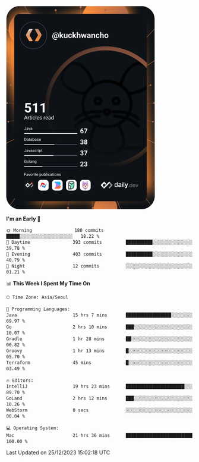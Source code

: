 <a href="https://app.daily.dev/kuckhwancho"><img src="https://github.com/kuckjwi0928/kuckjwi0928/blob/master/devcard.svg" width="400" alt="Kuckjwi Devcard"/></a>

<!--START_SECTION:waka-->
**I'm an Early 🐤** 

```text
🌞 Morning                180 commits         █████░░░░░░░░░░░░░░░░░░░░   18.22 % 
🌆 Daytime                393 commits         ██████████░░░░░░░░░░░░░░░   39.78 % 
🌃 Evening                403 commits         ██████████░░░░░░░░░░░░░░░   40.79 % 
🌙 Night                  12 commits          ░░░░░░░░░░░░░░░░░░░░░░░░░   01.21 % 
```


📊 **This Week I Spent My Time On** 

```text
🕑︎ Time Zone: Asia/Seoul

💬 Programming Languages: 
Java                     15 hrs 7 mins       █████████████████░░░░░░░░   69.97 % 
Go                       2 hrs 10 mins       ███░░░░░░░░░░░░░░░░░░░░░░   10.07 % 
Gradle                   1 hr 28 mins        ██░░░░░░░░░░░░░░░░░░░░░░░   06.82 % 
Groovy                   1 hr 13 mins        █░░░░░░░░░░░░░░░░░░░░░░░░   05.70 % 
Terraform                45 mins             █░░░░░░░░░░░░░░░░░░░░░░░░   03.49 % 

🔥 Editors: 
IntelliJ                 19 hrs 23 mins      ██████████████████████░░░   89.70 % 
GoLand                   2 hrs 12 mins       ███░░░░░░░░░░░░░░░░░░░░░░   10.26 % 
WebStorm                 0 secs              ░░░░░░░░░░░░░░░░░░░░░░░░░   00.04 % 

💻 Operating System: 
Mac                      21 hrs 36 mins      █████████████████████████   100.00 % 
```


 Last Updated on 25/12/2023 15:02:18 UTC
<!--END_SECTION:waka-->

